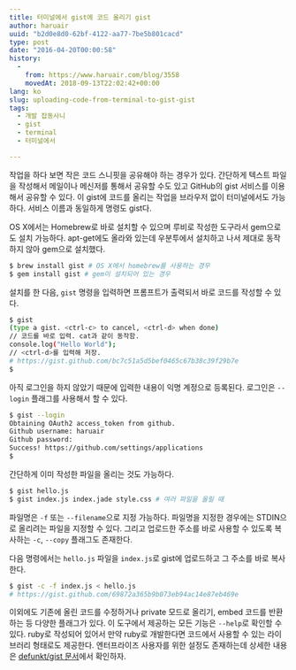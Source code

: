 ```yaml
---
title: 터미널에서 gist에 코드 올리기 gist
author: haruair
uuid: "b2d0e8d0-62bf-4122-aa77-7be5b801cacd"
type: post
date: "2016-04-20T00:00:58"
history:
  - 
    from: https://www.haruair.com/blog/3558
    movedAt: 2018-09-13T22:02:42+00:00
lang: ko
slug: uploading-code-from-terminal-to-gist-gist
tags:
  - 개발 잡동사니
  - gist
  - terminal
  - 터미널에서

---
```

작업을 하다 보면 작은 코드 스니핏을 공유해야 하는 경우가 있다. 간단하게 텍스트 파일을 작성해서 메일이나 메신저를 통해서 공유할 수도 있고 GitHub의 gist 서비스를 이용해서 공유할 수 있다. 이 gist에 코드를 올리는 작업을 브라우저 없이 터미널에서도 가능하다. 서비스 이름과 동일하게 명령도 gist다.

OS X에서는 Homebrew로 바로 설치할 수 있으며 루비로 작성한 도구라서 gem으로도 설치 가능하다. apt-get에도 올라와 있는데 우분투에서 설치하고 나서 제대로 동작하지 않아 gem으로 설치했다.

```bash
$ brew install gist # OS X에서 homebrew를 사용하는 경우
$ gem install gist # gem이 설치되어 있는 경우
```

설치를 한 다음, `gist` 명령을 입력하면 프롬프트가 출력되서 바로 코드를 작성할 수 있다.

```bash
$ gist
(type a gist. <ctrl-c> to cancel, <ctrl-d> when done)
// 코드를 바로 입력. cat과 같이 동작함.
console.log("Hello World");
// <ctrl-d>를 입력해 저장.
# https://gist.github.com/bc7c51a5d5bef0465c67b38c39f29b7e
$
```

아직 로그인을 하지 않았기 때문에 입력한 내용이 익명 계정으로 등록된다. 로그인은 `--login` 플래그를 사용해서 할 수 있다.

```bash
$ gist --login
Obtaining OAuth2 access_token from github.
Github username: haruair
Github password:
Success! https://github.com/settings/applications
$
```

간단하게 이미 작성한 파일을 올리는 것도 가능하다.

```bash
$ gist hello.js
$ gist index.js index.jade style.css # 여러 파일을 올릴 때
```

파일명은 `-f` 또는 `--filename`으로 지정 가능하다. 파일명을 지정한 경우에는 STDIN으로 올리려는 파일을 지정할 수 있다. 그리고 업로드한 주소를 바로 사용할 수 있도록 복사하는 `-c`, `--copy` 플래그도 존재한다.

다음 명령에서는 `hello.js` 파일을 `index.js`로 gist에 업로드하고 그 주소를 바로 복사한다.

```bash
$ gist -c -f index.js < hello.js
# https://gist.github.com/69872a365b9b073eb94ac14e87eb469e
```

이외에도 기존에 올린 코드를 수정하거나 private 모드로 올리기, embed 코드를 반환하는 등 다양한 플래그가 있다. 이 도구에서 제공하는 모든 기능은 `--help`로 확인할 수 있다. ruby로 작성되어 있어서 만약 ruby로 개발한다면 코드에서 사용할 수 있는 라이브러리 형태로도 제공한다. 엔터프라이즈 사용자를 위한 설정도 존재하는데 상세한 내용은 [defunkt/gist 문서][1]에서 확인하자.

 [1]: https://github.com/defunkt/gist
